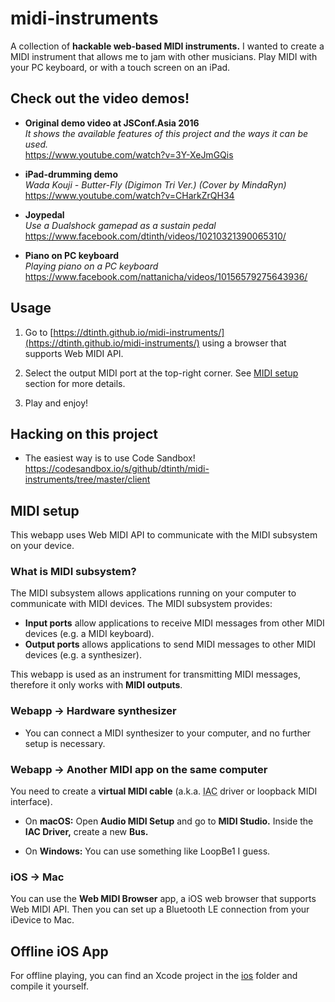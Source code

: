 # midi-instruments

A collection of **hackable web-based MIDI instruments.**
I wanted to create a MIDI instrument that allows me to jam with other musicians.
Play MIDI with your PC keyboard, or with a touch screen on an iPad.

## Check out the video demos!

- **Original demo video at JSConf.Asia 2016**<br />
  _It shows the available features of this project and the ways it can be used._<br />
  https://www.youtube.com/watch?v=3Y-XeJmGQis

- **iPad-drumming demo**<br />
  _Wada Kouji - Butter-Fly (Digimon Tri Ver.) (Cover by MindaRyn)_<br />
  https://www.youtube.com/watch?v=CHarkZrQH34

- **Joypedal**<br />
  _Use a Dualshock gamepad as a sustain pedal_<br />
  https://www.facebook.com/dtinth/videos/10210321390065310/

- **Piano on PC keyboard**<br />
  _Playing piano on a PC keyboard_<br />
  https://www.facebook.com/nattanicha/videos/10156579275643936/

## Usage

1. Go to [https://dtinth.github.io/midi-instruments/](https://dtinth.github.io/midi-instruments/) using a browser that supports Web MIDI API.

2. Select the output MIDI port at the top-right corner. See [MIDI setup](#midi-setup) section for more details.

3. Play and enjoy!

## Hacking on this project

- The easiest way is to use Code Sandbox! https://codesandbox.io/s/github/dtinth/midi-instruments/tree/master/client

## MIDI setup

This webapp uses Web MIDI API to communicate with the MIDI subsystem on your device.

### What is MIDI subsystem?

The MIDI subsystem allows applications running on your computer to communicate with MIDI devices.
The MIDI subsystem provides:

- **Input ports** allow applications to receive MIDI messages from other MIDI devices (e.g. a MIDI keyboard).
- **Output ports** allows applications to send MIDI messages to other MIDI devices (e.g. a synthesizer).

This webapp is used as an instrument for transmitting MIDI messages, therefore it only works with **MIDI outputs**.

### Webapp &rarr; Hardware synthesizer

- You can connect a MIDI synthesizer to your computer, and no further setup is necessary.

### Webapp &rarr; Another MIDI app on the same computer

You need to create a **virtual MIDI cable** (a.k.a. <acronym title="inter-application communication">IAC</acronym> driver or loopback MIDI interface).

- On **macOS:** Open **Audio MIDI Setup** and go to **MIDI Studio.** Inside the **IAC Driver,** create a new **Bus.**

- On **Windows:** You can use something like LoopBe1 I guess.

### iOS &rarr; Mac

You can use the **Web MIDI Browser** app, a iOS web browser that supports Web MIDI API.
Then you can set up a Bluetooth LE connection from your iDevice to Mac.

## Offline iOS App

For offline playing, you can find an Xcode project in the [ios](ios) folder and compile it yourself.

